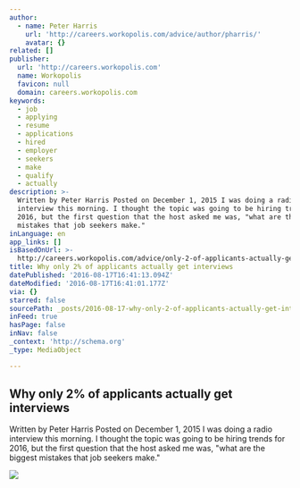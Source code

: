 ```yaml
---
author:
  - name: Peter Harris
    url: 'http://careers.workopolis.com/advice/author/pharris/'
    avatar: {}
related: []
publisher:
  url: 'http://careers.workopolis.com'
  name: Workopolis
  favicon: null
  domain: careers.workopolis.com
keywords:
  - job
  - applying
  - resume
  - applications
  - hired
  - employer
  - seekers
  - make
  - qualify
  - actually
description: >-
  Written by Peter Harris Posted on December 1, 2015 I was doing a radio
  interview this morning. I thought the topic was going to be hiring trends for
  2016, but the first question that the host asked me was, "what are the biggest
  mistakes that job seekers make."
inLanguage: en
app_links: []
isBasedOnUrl: >-
  http://careers.workopolis.com/advice/only-2-of-applicants-actually-get-interviews-heres-how-to-be-one-of-them/
title: Why only 2% of applicants actually get interviews
datePublished: '2016-08-17T16:41:13.094Z'
dateModified: '2016-08-17T16:41:01.177Z'
via: {}
starred: false
sourcePath: _posts/2016-08-17-why-only-2-of-applicants-actually-get-interviews.md
inFeed: true
hasPage: false
inNav: false
_context: 'http://schema.org'
_type: MediaObject

---
```

<article style=""><h1>Why only 2% of applicants actually get interviews</h1><p>Written by Peter Harris Posted on December 1, 2015 I was doing a radio interview this morning. I thought the topic was going to be hiring trends for 2016, but the first question that the host asked me was, "what are the biggest mistakes that job seekers make."</p><img src="http://careers.workopolis.com/wp-content/uploads/sites/5/2015/12/2-per-cent.jpg" /></article>